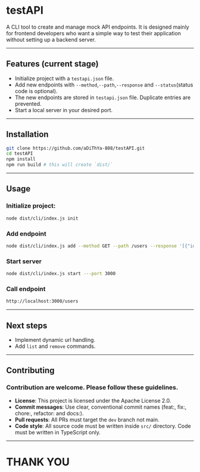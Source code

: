 # testAPI

A CLI tool to create and manage mock API endpoints. It is designed mainly for frontend developers who want a simple way to test their application without setting up a backend server.

---

## Features (current stage)
- Initialize project with a `testapi.json` file.
- Add new endpoints with `--method`,`--path`,`--response` and `--status`(status code is optional).
- The new endpoints are stored in `testapi.json` file. Duplicate entries are prevented.
- Start a local server in your desired port.

---

## Installation
```bash
git clone https://github.com/aDiThYa-808/testAPI.git
cd testAPI
npm install
npm run build # this will create `dist/`
```

---

## Usage
### Initialize project:
```bash
node dist/cli/index.js init
```
### Add endpoint
```bash
node dist/cli/index.js add --method GET --path /users --response '[{"id":123,"name":"virat"},{"id":456,"name":"kohli"}]' --status 200
```
### Start server
```bash
node dist/cli/index.js start ---port 3000
```
### Call endpoint
```bash
http://localhost:3000/users
```

---

## Next steps
- Implement dynamic url handling.
- Add `list` and `remove` commands.

---

## Contributing
### Contribution are welcome. Please follow these guidelines.
- **License**: This project is licensed under the Apache License 2.0.
- **Commit messages**: Use clear, conventional commit names (feat:, fix:, chore:, refactor: and docs:).
- **Pull requests**: All PRs must target the `dev` branch not main.
- **Code style**: All source code must be written inside `src/` directory. Code must be written in TypeScript only.

---

# THANK YOU
